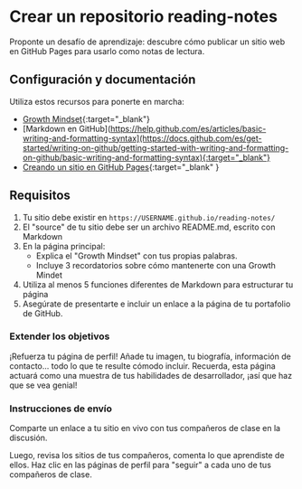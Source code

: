 # Crear un repositorio reading-notes

Proponte un desafío de aprendizaje: descubre cómo publicar un sitio web en GitHub Pages para usarlo como notas de lectura.

## Configuración y documentación


Utiliza estos recursos para ponerte en marcha:

- [Growth Mindset](https://www.atlassian.com/blog/inside-atlassian/growth-mindset){:target="_blank"}
- [Markdown en GitHub](https://help.github.com/es/articles/basic-writing-and-formatting-syntax](https://docs.github.com/es/get-started/writing-on-github/getting-started-with-writing-and-formatting-on-github/basic-writing-and-formatting-syntax){:target="_blank"}
- [Creando un sitio en GitHub Pages](https://docs.github.com/es/pages/getting-started-with-github-pages/creating-a-github-pages-site){:target="_blank" }

## Requisitos


1. Tu sitio debe existir en `https://USERNAME.github.io/reading-notes/`
1. El "source" de tu sitio debe ser un archivo README.md, escrito con Markdown
1. En la página principal:
     - Explica el "Growth Mindset" con tus propias palabras.
     - Incluye 3 recordatorios sobre cómo mantenerte con una Growth Mindet
1. Utiliza al menos 5 funciones diferentes de Markdown para estructurar tu página
1. Asegúrate de presentarte e incluir un enlace a la página de tu portafolio de GitHub.

### Extender los objetivos

¡Refuerza tu página de perfil! Añade tu imagen, tu biografía, información de contacto... todo lo que te resulte cómodo incluir. Recuerda, esta página actuará como una muestra de tus habilidades de desarrollador, ¡así que haz que se vea genial!

### Instrucciones de envío

Comparte un enlace a tu sitio en vivo con tus compañeros de clase en la discusión.

Luego, revisa los sitios de tus compañeros, comenta lo que aprendiste de ellos. Haz clic en las páginas de perfil para "seguir" a cada uno de tus compañeros de clase.
